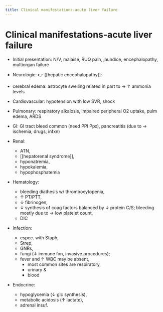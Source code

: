 ```yaml
---
title: Clinical manifestations-acute liver failure
---
```


# Clinical manifestations-acute liver failure

- Initial presentation: N/V, malaise, RUQ pain, jaundice, encephalopathy, multiorgan failure

- Neurologic: 👉 [[hepatic encephalopathy]]:
- cerebral edema: astrocyte swelling related in part to → ↑ ammonia levels
- Cardiovascular: hypotension with low SVR, shock
- Pulmonary: respiratory alkalosis, impaired peripheral O2 uptake, pulm edema, ARDS
- GI: GI tract bleed common (need PPI Ppx), pancreatitis (due to → ischemia, drugs, infxn)
- Renal:
  - ATN,
  - [[hepatorenal syndrome]],
  - hyponatremia,
  - hypokalemia,
  - hypophosphatemia
- Hematology:
  - bleeding diathesis w/ thrombocytopenia,
  - ↑ PT/PTT,
  - ↓ fibrinogen,
  - ↓ synthesis of coag factors balanced by ↓ protein C/S; bleeding mostly due to → low platelet count,
  - DIC
- Infection:
  - espec. with Staph,
  - Strep,
  - GNRs,
  - fungi (↓ immune fxn, invasive procedures);
  - fever and ↑ WBC may be absent,
    - most common sites are respiratory,
    - urinary &
    - blood
- Endocrine:
  - hypoglycemia (↓ glc synthesis),
  - metabolic acidosis (↑ lactate),
  - adrenal insuf.
